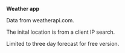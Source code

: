 **Weather app**

Data from weatherapi.com.

The inital location is from a client IP search.

Limited to three day forecast for free version.
